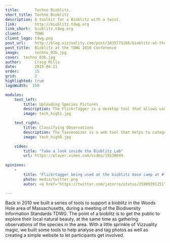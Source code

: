 ```yaml
---
title:       Techno Bioblitz.
short_title: Techno Bioblitz
description: A toolkit for a Bioblitz with a twist.
link:        http://bioblitz.tdwg.org
link_short:  bioblitz.tdwg.org
client:      TDWG
client_logo: tdwg.png
post_url:    http://blog.vizzuality.com/post/1035773168/bioblitz-at-the-next-tdwg-2010-conference
post_title:  Bioblitz at the TDWG 2010 Conference
image:       techno_03b.jpg
cover:  techno_03b.jpg
author:      Craig Mills
date:        2015-04-21
order:       15
grid:        2
highlighted: true
logoWidth:  150

modules:
    text_left:
        title: Uploading Species Pictures
        description: The FlickrTagger is a desktop tool that allows users to upload pictures and geotag them. Developed in Flex, it draws on the interactive capabilities of this technology for organizing and categorizing the user pictures in an optimal way.
        image: tech_high1.jpg

    text_right:
        title: Classifying Observations
        description: The Taxonomizer is a web tool that helps to categorize species observed during the BioBlitz, showing pictures and asking the user for identifying. It uses the GBIF species database as a suggestions dictionary.
        image: tech_high0.jpg

    video: 
        title: "Take a look inside the Bioblitz Lab"
        url: https://player.vimeo.com/video/15530649
        
opinions:
    -
        title: "Flickrtagger being used at the bioblitz base camp at #tdwg Come and upload your pictures!"
        photo: media/twitter.png
        autor: <a href="https://twitter.com/jatorre/status/25909391251"> Javier de la Torre </a>

---
```


Back in 2010 we built a series of tools to support a bioblitz in the Woods Hole area of Massachusetts, during a meeting of the Biodiversity Information Standards TDWG. The point of a bioblitz is to get the public to explore their local natural beauty, at the same time as gathering observations of the species in the area. With a little sprinkle of Vizzuality magic, we built some tools to help analyse and tag photos as well as creating a simple website to let participants get involved.
